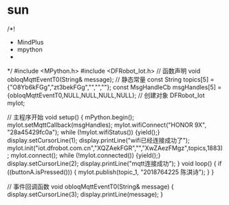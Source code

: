 # sun
/*!
 * MindPlus
 * mpython
 *
 */
#include <MPython.h>
#include <DFRobot_Iot.h>
// 函数声明
void obloqMqttEventT0(String& message);
// 静态常量
const String topics[5] = {"O8Yb6kFGg","zt3bekFGg","","",""};
const MsgHandleCb msgHandles[5] = {obloqMqttEventT0,NULL,NULL,NULL,NULL};
// 创建对象
DFRobot_Iot myIot;


// 主程序开始
void setup() {
	mPython.begin();
	myIot.setMqttCallback(msgHandles);
	myIot.wifiConnect("HONOR 9X", "28a45429fc0a");
	while (!myIot.wifiStatus()) {yield();}
	display.setCursorLine(1);
	display.printLine("wifi已经连接成功了");
	myIot.init("iot.dfrobot.com.cn","XQZAekFGR","","XwZAezFMgz",topics,1883);
	myIot.connect();
	while (!myIot.connected()) {yield();}
	display.setCursorLine(2);
	display.printLine("mqtt连接成功");
}
void loop() {
	if ((buttonA.isPressed())) {
		myIot.publish(topic_1, "2018764225 陈淇诗");
	}
}


// 事件回调函数
void obloqMqttEventT0(String& message) {
	display.setCursorLine(3);
	display.printLine(message);
}


